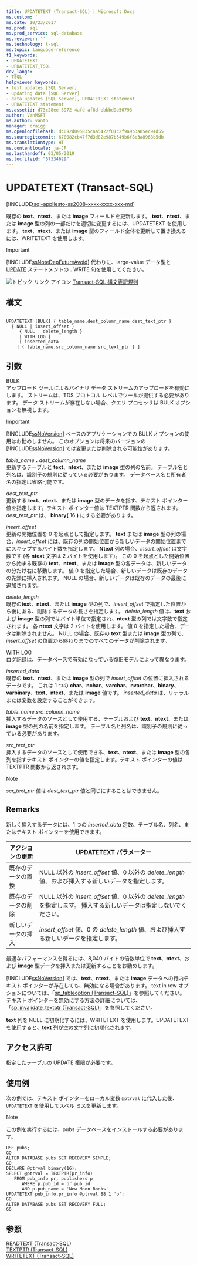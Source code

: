 ```yaml
---
title: UPDATETEXT (Transact-SQL) | Microsoft Docs
ms.custom: ''
ms.date: 10/23/2017
ms.prod: sql
ms.prod_service: sql-database
ms.reviewer: ''
ms.technology: t-sql
ms.topic: language-reference
f1_keywords:
- UPDATETEXT
- UPDATETEXT_TSQL
dev_langs:
- TSQL
helpviewer_keywords:
- text updates [SQL Server]
- updating data [SQL Server]
- data updates [SQL Server], UPDATETEXT statement
- UPDATETEXT statement
ms.assetid: d73c28ee-3972-4afd-af8d-ebbbd9e50793
author: VanMSFT
ms.author: vanto
manager: craigg
ms.openlocfilehash: dc092d095835caa5422f01c2f9a9b3a85ec94d55
ms.sourcegitcommit: 670082cb47f7d3d82e987b549b6f8e3a8968b5db
ms.translationtype: HT
ms.contentlocale: ja-JP
ms.lasthandoff: 03/05/2019
ms.locfileid: "57334629"
---
```

# <a name="updatetext-transact-sql"></a>UPDATETEXT (Transact-SQL)
[!INCLUDE[tsql-appliesto-ss2008-xxxx-xxxx-xxx-md](../../includes/tsql-appliesto-ss2008-xxxx-xxxx-xxx-md.md)]

  既存の **text**、**ntext**、または **image** フィールドを更新します。 **text**、**ntext**、または **image** 型の列の一部だけを適切に変更するには、UPDATETEXT を使用します。 **text**、**ntext**、または **image** 型のフィールド全体を更新して置き換えるには、WRITETEXT を使用します。  
  
> [!IMPORTANT]
>  [!INCLUDE[ssNoteDepFutureAvoid](../../includes/ssnotedepfutureavoid-md.md)] 代わりに、large-value データ型と [UPDATE](../../t-sql/queries/update-transact-sql.md) ステートメントの **.** WRITE 句を使用してください。  
  
 ![トピック リンク アイコン](../../database-engine/configure-windows/media/topic-link.gif "トピック リンク アイコン") [Transact-SQL 構文表記規則](../../t-sql/language-elements/transact-sql-syntax-conventions-transact-sql.md)  
  
## <a name="syntax"></a>構文  
  
```  
  
UPDATETEXT [BULK] { table_name.dest_column_name dest_text_ptr }  
  { NULL | insert_offset }  
     { NULL | delete_length }  
     [ WITH LOG ]  
     [ inserted_data  
    | { table_name.src_column_name src_text_ptr } ]  
```  
  
## <a name="arguments"></a>引数  
 BULK  
 アップロード ツールによるバイナリ データ ストリームのアップロードを有効にします。 ストリームは、TDS プロトコル レベルでツールが提供する必要があります。 データ ストリームが存在しない場合、クエリ プロセッサは BULK オプションを無視します。  
  
> [!IMPORTANT]  
>  [!INCLUDE[ssNoVersion](../../includes/ssnoversion-md.md)] ベースのアプリケーションでの BULK オプションの使用はお勧めしません。 このオプションは将来のバージョンの [!INCLUDE[ssNoVersion](../../includes/ssnoversion-md.md)] では変更または削除される可能性があります。  
  
 *table_name* **.** *dest_column_name*  
 更新するテーブルと **text**、**ntext**、または **image** 型の列の名前。 テーブル名と列名は、[識別子](../../relational-databases/databases/database-identifiers.md)の規則に従っている必要があります。 データベース名と所有者名の指定は省略可能です。  
  
 *dest_text_ptr*  
 更新する **text**、**ntext**、または **image** 型のデータを指す、テキスト ポインター値を指定します。テキスト ポインター値は TEXTPTR 関数から返されます。 *dest_text_ptr* は、 **binary(** 16 **)** にする必要があります。  
  
 *insert_offset*  
 更新の開始位置を 0 を起点として指定します。 **text** または **image** 型の列の場合、*insert_offset* には、既存の列の開始位置から新しいデータの開始位置までにスキップするバイト数を指定します。 **Ntext** 列の場合、*insert_offset* は文字数です (各 **ntext** 文字は 2 バイトを使用します)。 この 0 を起点とした開始位置から始まる既存の **text**、**ntext**、または **image** 型の各データは、新しいデータの分だけ右に移動します。 値 0 を指定した場合、新しいデータは既存のデータの先頭に挿入されます。 NULL の場合、新しいデータは既存のデータの最後に追加されます。  
  
 *delete_length*  
 既存の**text**、**ntext**、または **image** 型の列で、*insert_offset* で指定した位置から後にある、削除するデータの長さを指定します。 *delete_length* 値は、**text** および **image** 型の列ではバイト単位で指定され、**ntext** 型の列では文字数で指定されます。 各 **ntext** 文字は 2 バイトを使用します。 値 0 を指定した場合、データは削除されません。 NULL の場合、既存の **text** 型または **image** 型の列で、*insert_offset* の位置から終わりまでのすべてのデータが削除されます。  
  
 WITH LOG  
 ログ記録は、データベースで有効になっている復旧モデルによって異なります。  
  
 *inserted_data*  
 既存の **text**、**ntext**、または **image** 型の列で *insert_offset* の位置に挿入されるデータです。 これは 1 つの **char**、**nchar**、**varchar**、**nvarchar**、**binary**、**varbinary**、**text**、**ntext**、または **image** 値です。 *inserted_data* は、リテラルまたは変数を設定することができます。  
  
 *table_name.src_column_name*  
 挿入するデータのソースとして使用する、テーブルおよび **text**、**ntext**、または **image** 型の列の名前を指定します。 テーブル名と列名は、識別子の規則に従っている必要があります。  
  
 *src_text_ptr*  
 挿入するデータのソースとして使用できる、**text**、**ntext**、または **image** 型の各列を指すテキスト ポインターの値を指定します。テキスト ポインターの値は TEXTPTR 関数から返されます。  
  
> [!NOTE]  
>  *scr_text_ptr* 値は *dest_text_ptr* 値と同じにすることはできません。  
  
## <a name="remarks"></a>Remarks  
 新しく挿入するデータには、1 つの *inserted_data* 定数、テーブル名、列名、またはテキスト ポインターを使用できます。  
  
|アクションの更新|UPDATETEXT パラメーター|  
|-------------------|---------------------------|  
|既存のデータの置換|NULL 以外の *insert_offset* 値、0 以外の *delete_length* 値、および挿入する新しいデータを指定します。|  
|既存のデータの削除|NULL 以外の *insert_offset* 値、0 以外の *delete_length* を指定します。 挿入する新しいデータは指定しないでください。|  
|新しいデータの挿入|*insert_offset* 値、0 の *delete_length* 値、および挿入する新しいデータを指定します。|  
  
 最適なパフォーマンスを得るには、8,040 バイトの倍数単位で **text**、**ntext**、および **image** 型データを挿入または更新することをお勧めします。  
  
 [!INCLUDE[ssNoVersion](../../includes/ssnoversion-md.md)] では、**text**、**ntext**、または **image** データへの行内テキスト ポインターが存在しても、無効になる場合があります。 text in row オプションについては、「[sp_tableoption &#40;Transact-SQL&#41;](../../relational-databases/system-stored-procedures/sp-tableoption-transact-sql.md)」を参照してください。 テキスト ポインターを無効にする方法の詳細については、「[sp_invalidate_textptr &#40;Transact-SQL&#41;](../../relational-databases/system-stored-procedures/sp-invalidate-textptr-transact-sql.md)」を参照してください。  
  
 **text** 列を NULL に初期化するには、WRITETEXT を使用します。UPDATETEXT を使用すると、**text** 列が空の文字列に初期化されます。  
  
## <a name="permissions"></a>アクセス許可  
 指定したテーブルの UPDATE 権限が必要です。  
  
## <a name="examples"></a>使用例  
 次の例では、テキスト ポインターをローカル変数 `@ptrval` に代入した後、`UPDATETEXT` を使用してスペル ミスを更新します。  
  
> [!NOTE]  
>  この例を実行するには、pubs データベースをインストールする必要があります。  
  
```  
USE pubs;  
GO  
ALTER DATABASE pubs SET RECOVERY SIMPLE;  
GO  
DECLARE @ptrval binary(16);  
SELECT @ptrval = TEXTPTR(pr_info)   
   FROM pub_info pr, publishers p  
      WHERE p.pub_id = pr.pub_id   
      AND p.pub_name = 'New Moon Books'  
UPDATETEXT pub_info.pr_info @ptrval 88 1 'b';  
GO  
ALTER DATABASE pubs SET RECOVERY FULL;  
GO  
```  
  
## <a name="see-also"></a>参照  
 [READTEXT &#40;Transact-SQL&#41;](../../t-sql/queries/readtext-transact-sql.md)   
 [TEXTPTR &#40;Transact-SQL&#41;](../../t-sql/functions/text-and-image-functions-textptr-transact-sql.md)   
 [WRITETEXT &#40;Transact-SQL&#41;](../../t-sql/queries/writetext-transact-sql.md)  
  
  
